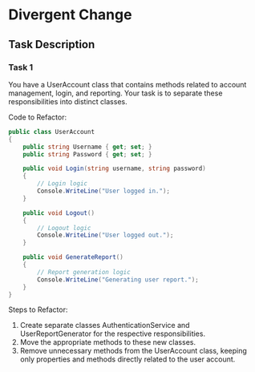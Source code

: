 # Divergent Change

## Task Description

### Task 1

You have a UserAccount class that contains methods related to account management, login, and reporting. Your task is to separate these responsibilities into distinct classes.

Code to Refactor:

```csharp
public class UserAccount
{
    public string Username { get; set; }
    public string Password { get; set; }

    public void Login(string username, string password)
    {
        // Login logic
        Console.WriteLine("User logged in.");
    }

    public void Logout()
    {
        // Logout logic
        Console.WriteLine("User logged out.");
    }

    public void GenerateReport()
    {
        // Report generation logic
        Console.WriteLine("Generating user report.");
    }
}
```
Steps to Refactor:
1. Create separate classes AuthenticationService and UserReportGenerator for the respective responsibilities.
2. Move the appropriate methods to these new classes.
3. Remove unnecessary methods from the UserAccount class, keeping only properties and methods directly related to the user account.
